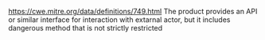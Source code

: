 https://cwe.mitre.org/data/definitions/749.html
The product provides an API or similar interface for interaction with extarnal actor, but it includes dangerous method that is not strictly restricted
